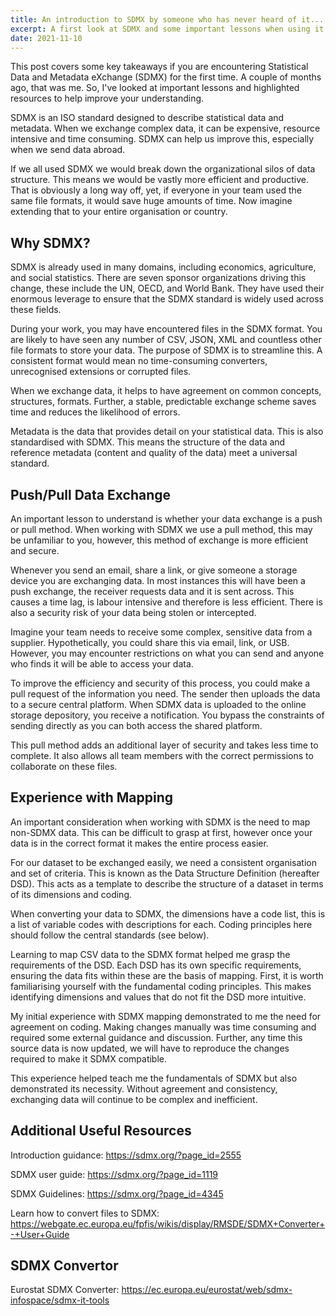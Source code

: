 ```yaml
---
title: An introduction to SDMX by someone who has never heard of it...
excerpt: A first look at SDMX and some important lessons when using it
date: 2021-11-10
---
```


This post covers some key takeaways if you are encountering Statistical Data and Metadata eXchange (SDMX) for the first time. A couple of months ago, that was me. So, I've looked at important lessons and highlighted resources to help improve your understanding.

SDMX is an ISO standard designed to describe statistical data and metadata. When we exchange complex data, it can be expensive, resource intensive and time consuming. SDMX can help us improve this, especially when we send data abroad.

If we all used SDMX we would break down the organizational silos of data structure. This means we would be vastly more efficient and productive. That is obviously a long way off, yet, if everyone in your team used the same file formats, it would save huge amounts of time. Now imagine extending that to your entire organisation or country.

## Why SDMX?

SDMX is already used in many domains, including economics, agriculture, and social statistics. There are seven sponsor organizations driving this change, these include the UN, OECD, and World Bank. They have used their enormous leverage to ensure that the SDMX standard is widely used across these fields. 

During your work, you may have encountered files in the SDMX format. You are likely to have seen any number of CSV, JSON, XML and countless other file formats to store your data. The purpose of SDMX is to streamline this. A consistent format would mean no time-consuming converters, unrecognised extensions or corrupted files.

When we exchange data, it helps to have agreement on common concepts, structures, formats. Further, a stable, predictable exchange scheme saves time and reduces the likelihood of errors. 

Metadata is the data that provides detail on your statistical data. This is also standardised with SDMX. This means the structure of the data and reference metadata (content and quality of the data) meet a universal standard.

## Push/Pull Data Exchange

An important lesson to understand is whether your data exchange is a push or pull method.  When working with SDMX we use a pull method, this may be unfamiliar to you, however, this method of exchange is more efficient and secure.

Whenever you send an email, share a link, or give someone a storage device you are exchanging data. In most instances this will have been a push exchange, the receiver requests data and it is sent across. This causes a time lag, is labour intensive and therefore is less efficient. There is also a security risk of your data being stolen or intercepted.

Imagine your team needs to receive some complex, sensitive data from a supplier. Hypothetically, you could share this via email, link, or USB. However, you may encounter restrictions on what you can send and anyone who finds it will be able to access your data.

To improve the efficiency and security of this process, you could make a pull request of the information you need. The sender then uploads the data to a secure central platform. When SDMX data is uploaded to the online storage depository, you receive a notification. You bypass the constraints of sending directly as you can both access the shared platform.

This pull method adds an additional layer of security and takes less time to complete.  It also allows all team members with the correct permissions to collaborate on these files.  

## Experience with Mapping

An important consideration when working with SDMX is the need to map non-SDMX data. This can be difficult to grasp at first, however once your data is in the correct format it makes the entire process easier. 

For our dataset to be exchanged easily, we need a consistent organisation and set of criteria. This is known as the Data Structure Definition (hereafter DSD).  This acts as a template to describe the structure of a dataset in terms of its dimensions and coding. 

When converting your data to SDMX, the dimensions have a code list, this is a list of variable codes with descriptions for each. Coding principles here should follow the central standards (see below).

Learning to map CSV data to the SDMX format helped me grasp the requirements of the DSD. Each DSD has its own specific requirements, ensuring the data fits within these are the basis of mapping. First, it is worth familiarising yourself with the fundamental coding principles. This makes identifying dimensions and values that do not fit the DSD more intuitive. 

My initial experience with SDMX mapping demonstrated to me the need for agreement on coding. Making changes manually was time consuming and required some external guidance and discussion. Further, any time this source data is now updated, we will have to reproduce the changes required to make it SDMX compatible.

This experience helped teach me the fundamentals of SDMX but also demonstrated its necessity. Without agreement and consistency, exchanging data will continue to be complex and inefficient. 

## Additional Useful Resources

Introduction guidance: <https://sdmx.org/?page_id=2555> 

SDMX user guide: <https://sdmx.org/?page_id=1119>  

SDMX Guidelines: <https://sdmx.org/?page_id=4345> 

Learn how to convert files to SDMX: <https://webgate.ec.europa.eu/fpfis/wikis/display/RMSDE/SDMX+Converter+-+User+Guide> 

## SDMX Convertor

Eurostat SDMX Converter: <https://ec.europa.eu/eurostat/web/sdmx-infospace/sdmx-it-tools> 
